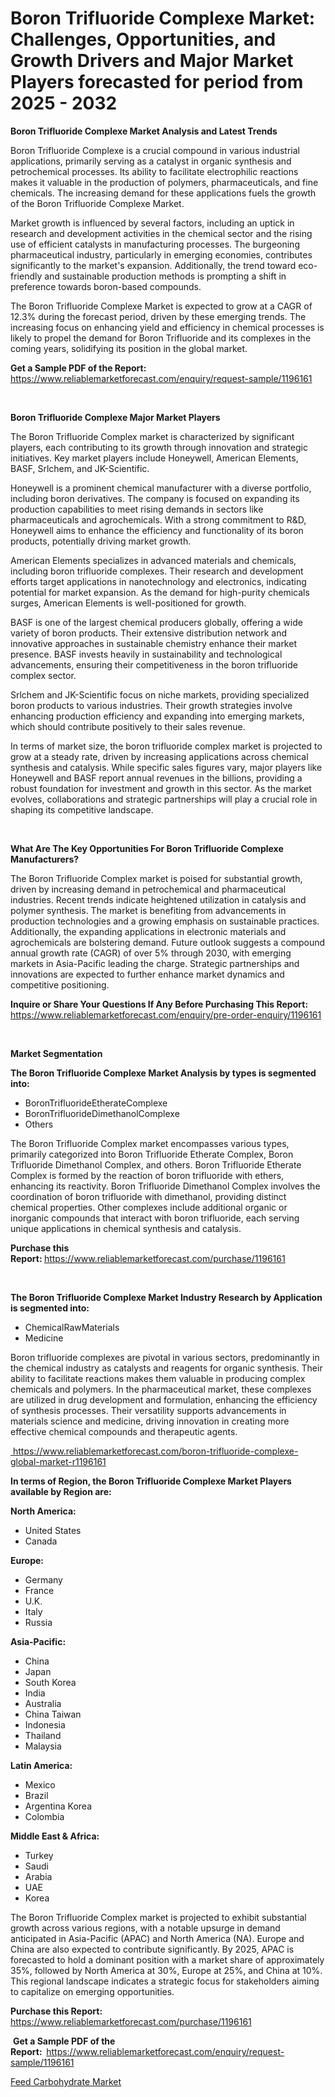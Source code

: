 <p><h1>Boron Trifluoride Complexe Market: Challenges, Opportunities, and Growth Drivers and Major Market Players forecasted for period from 2025 - 2032</h1></p><p><strong>Boron Trifluoride Complexe Market Analysis and Latest Trends</strong></p>
<p><p>Boron Trifluoride Complexe is a crucial compound in various industrial applications, primarily serving as a catalyst in organic synthesis and petrochemical processes. Its ability to facilitate electrophilic reactions makes it valuable in the production of polymers, pharmaceuticals, and fine chemicals. The increasing demand for these applications fuels the growth of the Boron Trifluoride Complexe Market.</p><p>Market growth is influenced by several factors, including an uptick in research and development activities in the chemical sector and the rising use of efficient catalysts in manufacturing processes. The burgeoning pharmaceutical industry, particularly in emerging economies, contributes significantly to the market's expansion. Additionally, the trend toward eco-friendly and sustainable production methods is prompting a shift in preference towards boron-based compounds.</p><p>The Boron Trifluoride Complexe Market is expected to grow at a CAGR of 12.3% during the forecast period, driven by these emerging trends. The increasing focus on enhancing yield and efficiency in chemical processes is likely to propel the demand for Boron Trifluoride and its complexes in the coming years, solidifying its position in the global market.</p></p>
<p><strong>Get a Sample PDF of the Report:&nbsp;</strong> <a href="https://www.reliablemarketforecast.com/enquiry/request-sample/1196161?utm_campaign=2271&utm_medium=2&utm_source=Github&utm_content=ia&utm_term=22032025&utm_id=boron-trifluoride-complexe">https://www.reliablemarketforecast.com/enquiry/request-sample/1196161</a></p>
<p>&nbsp;</p>
<p><strong>Boron Trifluoride Complexe Major Market Players</strong></p>
<p><p>The Boron Trifluoride Complex market is characterized by significant players, each contributing to its growth through innovation and strategic initiatives. Key market players include Honeywell, American Elements, BASF, Srlchem, and JK-Scientific.</p><p>Honeywell is a prominent chemical manufacturer with a diverse portfolio, including boron derivatives. The company is focused on expanding its production capabilities to meet rising demands in sectors like pharmaceuticals and agrochemicals. With a strong commitment to R&D, Honeywell aims to enhance the efficiency and functionality of its boron products, potentially driving market growth.</p><p>American Elements specializes in advanced materials and chemicals, including boron trifluoride complexes. Their research and development efforts target applications in nanotechnology and electronics, indicating potential for market expansion. As the demand for high-purity chemicals surges, American Elements is well-positioned for growth.</p><p>BASF is one of the largest chemical producers globally, offering a wide variety of boron products. Their extensive distribution network and innovative approaches in sustainable chemistry enhance their market presence. BASF invests heavily in sustainability and technological advancements, ensuring their competitiveness in the boron trifluoride complex sector.</p><p>Srlchem and JK-Scientific focus on niche markets, providing specialized boron products to various industries. Their growth strategies involve enhancing production efficiency and expanding into emerging markets, which should contribute positively to their sales revenue.</p><p>In terms of market size, the boron trifluoride complex market is projected to grow at a steady rate, driven by increasing applications across chemical synthesis and catalysis. While specific sales figures vary, major players like Honeywell and BASF report annual revenues in the billions, providing a robust foundation for investment and growth in this sector. As the market evolves, collaborations and strategic partnerships will play a crucial role in shaping its competitive landscape.</p></p>
<p>&nbsp;</p>
<p><strong>What Are The Key Opportunities For Boron Trifluoride Complexe Manufacturers?</strong></p>
<p><p>The Boron Trifluoride Complex market is poised for substantial growth, driven by increasing demand in petrochemical and pharmaceutical industries. Recent trends indicate heightened utilization in catalysis and polymer synthesis. The market is benefiting from advancements in production technologies and a growing emphasis on sustainable practices. Additionally, the expanding applications in electronic materials and agrochemicals are bolstering demand. Future outlook suggests a compound annual growth rate (CAGR) of over 5% through 2030, with emerging markets in Asia-Pacific leading the charge. Strategic partnerships and innovations are expected to further enhance market dynamics and competitive positioning.</p></p>
<p><strong>Inquire or Share Your Questions If Any Before Purchasing This Report:</strong> <a href="https://www.reliablemarketforecast.com/enquiry/pre-order-enquiry/1196161?utm_campaign=2271&utm_medium=2&utm_source=Github&utm_content=ia&utm_term=22032025&utm_id=boron-trifluoride-complexe">https://www.reliablemarketforecast.com/enquiry/pre-order-enquiry/1196161</a></p>
<p>&nbsp;</p>
<p><strong>Market Segmentation</strong></p>
<p><strong>The Boron Trifluoride Complexe Market Analysis by types is segmented into:</strong></p>
<p><ul><li>BoronTrifluorideEtherateComplexe</li><li>BoronTrifluorideDimethanolComplexe</li><li>Others</li></ul></p>
<p><p>The Boron Trifluoride Complex market encompasses various types, primarily categorized into Boron Trifluoride Etherate Complex, Boron Trifluoride Dimethanol Complex, and others. Boron Trifluoride Etherate Complex is formed by the reaction of boron trifluoride with ethers, enhancing its reactivity. Boron Trifluoride Dimethanol Complex involves the coordination of boron trifluoride with dimethanol, providing distinct chemical properties. Other complexes include additional organic or inorganic compounds that interact with boron trifluoride, each serving unique applications in chemical synthesis and catalysis.</p></p>
<p><strong>Purchase this Report:&nbsp;</strong><a href="https://www.reliablemarketforecast.com/purchase/1196161?utm_campaign=2271&utm_medium=2&utm_source=Github&utm_content=ia&utm_term=22032025&utm_id=boron-trifluoride-complexe">https://www.reliablemarketforecast.com/purchase/1196161</a></p>
<p>&nbsp;</p>
<p><strong>The Boron Trifluoride Complexe Market Industry Research by Application is segmented into:</strong></p>
<p><ul><li>ChemicalRawMaterials</li><li>Medicine</li></ul></p>
<p><p>Boron trifluoride complexes are pivotal in various sectors, predominantly in the chemical industry as catalysts and reagents for organic synthesis. Their ability to facilitate reactions makes them valuable in producing complex chemicals and polymers. In the pharmaceutical market, these complexes are utilized in drug development and formulation, enhancing the efficiency of synthesis processes. Their versatility supports advancements in materials science and medicine, driving innovation in creating more effective chemical compounds and therapeutic agents.</p></p>
<p><a href="https://www.reliablemarketforecast.com/boron-trifluoride-complexe-global-market-r1196161?utm_campaign=2271&utm_medium=2&utm_source=Github&utm_content=ia&utm_term=22032025&utm_id=boron-trifluoride-complexe">&nbsp;https://www.reliablemarketforecast.com/boron-trifluoride-complexe-global-market-r1196161</a></p>
<p><strong>In terms of Region, the Boron Trifluoride Complexe Market Players available by Region are:</strong></p>
<p>
    <p> <strong> North America: </strong>
        <ul>
            <li>United States</li>
            <li>Canada</li>
        </ul>
        </p> 
    <p> <strong> Europe: </strong>
        <ul>
            <li>Germany</li>
            <li>France</li>
            <li>U.K.</li>
            <li>Italy</li>
            <li>Russia</li>
        </ul>
        </p> 
    <p> <strong> Asia-Pacific: </strong>
        <ul>
            <li>China</li>
            <li>Japan</li>
            <li>South Korea</li>
            <li>India</li>
            <li>Australia</li>
            <li>China Taiwan</li>
            <li>Indonesia</li>
            <li>Thailand</li>
            <li>Malaysia</li>
        </ul>
        </p> 
    <p> <strong> Latin America: </strong>
        <ul>
            <li>Mexico</li>
            <li>Brazil</li>
            <li>Argentina Korea</li>
            <li>Colombia</li>
        </ul>
        </p> 
    <p> <strong> Middle East & Africa: </strong>
        <ul>
            <li>Turkey</li>
            <li>Saudi</li>
            <li>Arabia</li>
            <li>UAE</li>
            <li>Korea</li>
        </ul>
    </p>
    </p>
<p><p>The Boron Trifluoride Complex market is projected to exhibit substantial growth across various regions, with a notable upsurge in demand anticipated in Asia-Pacific (APAC) and North America (NA). Europe and China are also expected to contribute significantly. By 2025, APAC is forecasted to hold a dominant position with a market share of approximately 35%, followed by North America at 30%, Europe at 25%, and China at 10%. This regional landscape indicates a strategic focus for stakeholders aiming to capitalize on emerging opportunities.</p></p>
<p><strong>Purchase this Report: </strong><a href="https://www.reliablemarketforecast.com/purchase/1196161?utm_campaign=2271&utm_medium=2&utm_source=Github&utm_content=ia&utm_term=22032025&utm_id=boron-trifluoride-complexe">https://www.reliablemarketforecast.com/purchase/1196161</a></p>
<p>&nbsp;<strong>Get a Sample PDF of the Report:&nbsp;&nbsp;</strong><a href="https://www.reliablemarketforecast.com/enquiry/request-sample/1196161?utm_campaign=2271&utm_medium=2&utm_source=Github&utm_content=ia&utm_term=22032025&utm_id=boron-trifluoride-complexe">https://www.reliablemarketforecast.com/enquiry/request-sample/1196161</a></p>
<p><strong></strong></p>
<p><p><a href="https://github.com/hammelximalschid/Market-Research-Report-List-1/blob/main/feed-carbohydrate-market.md?utm_campaign=2271&utm_medium=2&utm_source=Github&utm_content=ia&utm_term=22032025&utm_id=boron-trifluoride-complexe">Feed Carbohydrate Market</a></p></p>
